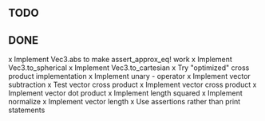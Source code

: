 ## TODO

## DONE

x Implement Vec3.abs to make assert_approx_eq! work
x Implement Vec3.to_spherical
x Implement Vec3.to_cartesian
x Try "optimized" cross product implementation
x Implement unary - operator
x Implement vector subtraction
x Test vector cross product
x Implement vector cross product
x Implement vector dot product
x Implement length squared
x Implement normalize
x Implement vector length
x Use assertions rather than print statements
